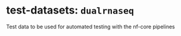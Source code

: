 # test-datasets: `dualrnaseq`
Test data to be used for automated testing with the nf-core pipelines
